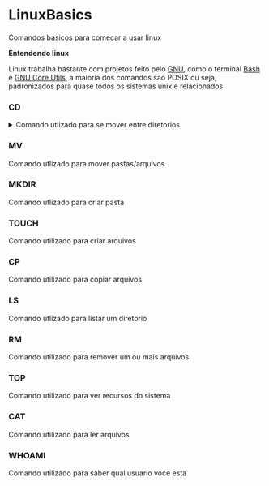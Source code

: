 # LinuxBasics
Comandos basicos para comecar a usar linux

<strong>Entendendo linux</strong>

Linux trabalha bastante com projetos feito pelo [GNU](https://www.gnu.org), como o terminal [Bash](https://pt.wikipedia.org/wiki/Bash) e [GNU Core Utils](https://pt.wikipedia.org/wiki/GNU_Core_Utilities), a maioria dos comandos sao POSIX ou seja, padronizados para quase todos os sistemas unix e relacionados




### CD

<details>
<summary>Comando utlizado para se mover entre diretorios</summary>
  <strong>Uso basico</strong>
  <pre>cd /home/usuario</pre>
</details>

### MV
Comando utlizado para mover pastas/arquivos

### MKDIR
Comando utlizado para criar pasta

### TOUCH
Comando utilizado para criar arquivos

### CP
Comando utilizado para copiar arquivos

### LS
Comando utlizado para listar um diretorio

### RM
Comando utilizado para remover um ou mais arquivos

### TOP
Comando utilizado para ver recursos do sistema

### CAT
Comando utilizado para ler arquivos

### WHOAMI
Comando utilizado para saber qual usuario voce esta
